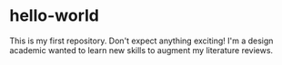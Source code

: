 # hello-world
This is my first repository. Don't expect anything exciting!
I'm a design academic wanted to learn new skills to augment my literature reviews.
